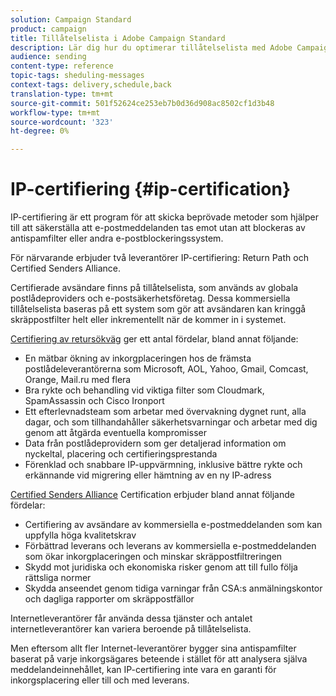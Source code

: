```yaml
---
solution: Campaign Standard
product: campaign
title: Tillåtelselista i Adobe Campaign Standard
description: Lär dig hur du optimerar tillåtelselista med Adobe Campaign Standard.
audience: sending
content-type: reference
topic-tags: sheduling-messages
context-tags: delivery,schedule,back
translation-type: tm+mt
source-git-commit: 501f52624ce253eb7b0d36d908ac8502cf1d3b48
workflow-type: tm+mt
source-wordcount: '323'
ht-degree: 0%

---
```



# IP-certifiering {#ip-certification}

IP-certifiering är ett program för att skicka beprövade metoder som hjälper till att säkerställa att e-postmeddelanden tas emot utan att blockeras av antispamfilter eller andra e-postblockeringssystem.

För närvarande erbjuder två leverantörer IP-certifiering: Return Path och Certified Senders Alliance.

Certifierade avsändare finns på tillåtelselista, som används av globala postlådeproviders och e-postsäkerhetsföretag. Dessa kommersiella tillåtelselista baseras på ett system som gör att avsändaren kan kringgå skräppostfilter helt eller inkrementellt när de kommer in i systemet.

[Certifiering av retursökväg](https://www.validity.com/products/returnpath/certification/) ger ett antal fördelar, bland annat följande:
* En mätbar ökning av inkorgplaceringen hos de främsta postlådeleverantörerna som Microsoft, AOL, Yahoo, Gmail, Comcast, Orange, Mail.ru med flera
* Bra rykte och behandling vid viktiga filter som Cloudmark, SpamAssassin och Cisco Ironport
* Ett efterlevnadsteam som arbetar med övervakning dygnet runt, alla dagar, och som tillhandahåller säkerhetsvarningar och arbetar med dig genom att åtgärda eventuella kompromisser
* Data från postlådeprovidern som ger detaljerad information om nyckeltal, placering och certifieringsprestanda
* Förenklad och snabbare IP-uppvärmning, inklusive bättre rykte och erkännande vid migrering eller hämtning av en ny IP-adress

[Certified Senders Alliance](https://certified-senders.org/certification-process/) Certification erbjuder bland annat följande fördelar:
* Certifiering av avsändare av kommersiella e-postmeddelanden som kan uppfylla höga kvalitetskrav
* Förbättrad leverans och leverans av kommersiella e-postmeddelanden som ökar inkorgplaceringen och minskar skräppostfiltreringen
* Skydd mot juridiska och ekonomiska risker genom att till fullo följa rättsliga normer
* Skydda anseendet genom tidiga varningar från CSA:s anmälningskontor och dagliga rapporter om skräppostfällor

Internetleverantörer får använda dessa tjänster och antalet internetleverantörer kan variera beroende på tillåtelselista.

Men eftersom allt fler Internet-leverantörer bygger sina antispamfilter baserat på varje inkorgsägares beteende i stället för att analysera själva meddelandeinnehållet, kan IP-certifiering inte vara en garanti för inkorgsplacering eller till och med leverans.
